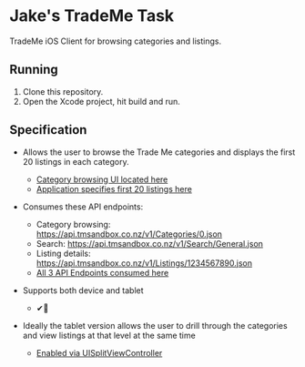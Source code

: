 # Jake's TradeMe Task
TradeMe iOS Client for browsing categories and listings.

## Running
1. Clone this repository.
2. Open the Xcode project, hit build and run.

## Specification
- Allows the user to browse the Trade Me categories and displays the first 20 listings in each category.
  - [Category browsing UI located here](https://github.com/Jake00/TradeMeTask/tree/4122ff0c3b74d3f69f583f58198e9abdb6ea15b7/JakesTradeMe/View%20Controllers/Categories)
  - [Application specifies first 20 listings here](https://github.com/Jake00/TradeMeTask/blob/4122ff0c3b74d3f69f583f58198e9abdb6ea15b7/JakesTradeMe/Models/Search/SearchParameters.swift#L14)
  
- Consumes these API endpoints: 
  - Category browsing: https://api.tmsandbox.co.nz/v1/Categories/0.json 
  - Search: https://api.tmsandbox.co.nz/v1/Search/General.json
  - Listing details: https://api.tmsandbox.co.nz/v1/Listings/1234567890.json
  - [All 3 API Endpoints consumed here](https://github.com/Jake00/TradeMeTask/blob/4122ff0c3b74d3f69f583f58198e9abdb6ea15b7/JakesTradeMe/Services/APIClient/APIClient%2BEndpoints.swift)

- Supports both device and tablet 
  - ✔︎🙂
- Ideally the tablet version allows the user to drill through the categories and view listings at that level at the same time
  - [Enabled via UISplitViewController](https://github.com/Jake00/TradeMeTask/blob/4122ff0c3b74d3f69f583f58198e9abdb6ea15b7/JakesTradeMe/Application/AppDelegate.swift#L34)
